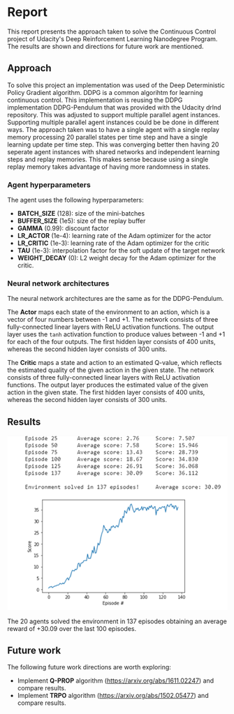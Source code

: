 # Report
This report presents the approach taken to solve the Continuous Control project of Udacity's Deep Reinforcement Learning Nanodegree Program. The results are shown and directions for future work are mentioned.

## Approach
To solve this project an implementation was used of the Deep Deterministic Policy Gradient algorithm. DDPG is a common algorihtm for learning continuous control. This implementation is reusing the DDPG implementation DDPG-Pendulum that was provided with the Udacity drlnd repository. This was adjusted to support multiple parallel agent instances.  
Supporting multiple parallel agent instances could be be done in different ways. The approach taken was to have a single agent with a single replay memory processing 20 parallel states per time step and have a single learning update per time step. This was converging better then having 20 seperate agent instances with shared networks and independent learning steps and replay memories. 
This makes sense because using a single replay memory takes advantage of having more randomness in states.

### Agent hyperparameters
The agent uses the following hyperparameters:
- **BATCH_SIZE** (128): size of the mini-batches
- **BUFFER_SIZE** (1e5): size of the replay buffer
- **GAMMA** (0.99): discount factor
- **LR_ACTOR** (1e-4): learning rate of the Adam optimizer for the actor
- **LR_CRITIC** (1e-3): learning rate of the Adam optimizer for the critic
- **TAU** (1e-3): interpolation factor for the soft update of the target network
- **WEIGHT_DECAY** (0): L2 weight decay for the Adam optimizer for the critic.

### Neural network architectures
The neural network architectures are the same as for the DDPG-Pendulum.

The **Actor** maps each state of the environment to an action, which is a vector of four numbers between -1 and +1. 
The network consists of three fully-connected linear layers with ReLU activation functions. The output layer uses the `tanh` activation function to produce values between -1 and +1 for each of the four outputs. The first hidden layer consists of 400 units, whereas the second hidden layer consists of 300 units.

The **Critic** maps a state and action to an estimated Q-value, which reflects the estimated quality of the given action in the given state. The network consists of three fully-connected linear layers with ReLU activation functions. The output layer produces the estimated value of the given action in the given state. The first hidden layer consists of 400 units, whereas the second hidden layer consists of 300 units.

## Results

![Score plot](Plot.PNG)

The 20 agents solved the environment in 137 episodes obtaining an average reward of +30.09 over the last 100 episodes.

## Future work
The following future work directions are worth exploring:
* Implement **Q-PROP** algorithm (https://arxiv.org/abs/1611.02247) and compare results.
* Implement **TRPO** algorithm (https://arxiv.org/abs/1502.05477) and compare results.
